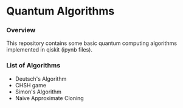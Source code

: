 # Quantum Algorithms
### Overview
  This repository contains some basic quantum computing algorithms implemented in qiskit (ipynb files).
### List of Algorithms
- Deutsch's Algorithm
- CHSH game
- Simon's Algorithm
- Naive Approximate Cloning
